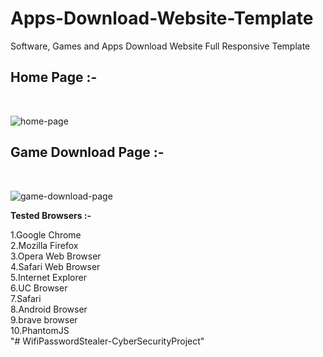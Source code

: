# Apps-Download-Website-Template
Software, Games and Apps Download Website Full Responsive Template<br>
<h2>Home Page :-</h2><br>

![home-page](https://user-images.githubusercontent.com/26626045/53333642-4f268b80-38ab-11e9-9427-f8dcd9efdbd7.png)

<h2>Game Download Page :-</h2><br>

![game-download-page](https://user-images.githubusercontent.com/26626045/53333811-ceb45a80-38ab-11e9-9ec6-05bcfdff80a0.png)


<b>Tested Browsers :- </b>

1.Google Chrome</br>
2.Mozilla Firefox</br>
3.Opera Web Browser</br>
4.Safari Web Browser</br>
5.Internet Explorer</br>
6.UC Browser</br>
7.Safari</br>
8.Android Browser</br>
9.brave browser</br>
10.PhantomJS</br>
"# WifiPasswordStealer-CyberSecurityProject" 
